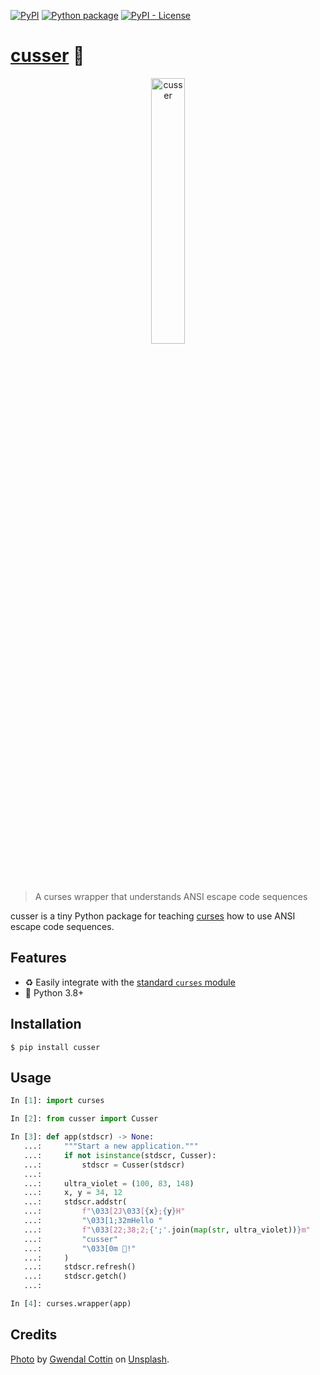 [![PyPI](https://img.shields.io/pypi/v/cusser)](https://pypi.org/project/cusser/)
[![Python package](https://github.com/getcuia/cusser/actions/workflows/python-package.yml/badge.svg)](https://github.com/getcuia/cusser/actions/workflows/python-package.yml)
[![PyPI - License](https://img.shields.io/pypi/l/cusser)](https://github.com/getcuia/cusser/blob/main/LICENSE)

# [cusser](https://github.com/getcuia/cusser#readme) 🤬

<div align="center">
    <img class="hero" src="https://github.com/getcuia/cusser/raw/main/banner.jpg" alt="cusser" width="33%" />
</div>

> A curses wrapper that understands ANSI escape code sequences

cusser is a tiny Python package for teaching
[curses](https://docs.python.org/3/library/curses.html) how to use ANSI escape
code sequences.

## Features

-   ♻️ Easily integrate with the
    [standard `curses` module](https://docs.python.org/3/library/curses.html)
-   🐍 Python 3.8+

## Installation

```console
$ pip install cusser
```

## Usage

```python
In [1]: import curses

In [2]: from cusser import Cusser

In [3]: def app(stdscr) -> None:
   ...:     """Start a new application."""
   ...:     if not isinstance(stdscr, Cusser):
   ...:         stdscr = Cusser(stdscr)
   ...:
   ...:     ultra_violet = (100, 83, 148)
   ...:     x, y = 34, 12
   ...:     stdscr.addstr(
   ...:         f"\033[2J\033[{x};{y}H"
   ...:         "\033[1;32mHello "
   ...:         f"\033[22;38;2;{';'.join(map(str, ultra_violet))}m"
   ...:         "cusser"
   ...:         "\033[0m 🤬!"
   ...:     )
   ...:     stdscr.refresh()
   ...:     stdscr.getch()
   ...:

In [4]: curses.wrapper(app)
```

## Credits

[Photo](https://github.com/getcuia/cusser/raw/main/banner.jpg) by
[Gwendal Cottin](https://unsplash.com/@gwendal?utm_source=unsplash&utm_medium=referral&utm_content=creditCopyText)
on
[Unsplash](https://unsplash.com/?utm_source=unsplash&utm_medium=referral&utm_content=creditCopyText).
